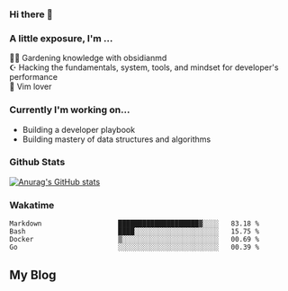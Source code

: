 ### Hi there 👋
### A little exposure, I'm ...

👩‍🌾 Gardening knowledge with obsidianmd <br/>
☪ Hacking the fundamentals, system, tools, and mindset for developer's performance <br/>
🎠 Vim lover <br/>

<!--
**bitethecode/bitethecode** is a ✨ _special_ ✨ repository because its `README.md` (this file) appears on your GitHub profile.

Here are some ideas to get you started:

- 🔭 I’m currently working on ...
- 🌱 I’m currently learning ...
- 👯 I’m looking to collaborate on ...
- 🤔 I’m looking for help with ...
- 💬 Ask me about ...
- 📫 How to reach me: ...
- 😄 Pronouns: ...
- ⚡ Fun fact: ...
-->

### Currently I'm working on... 
- Building a developer playbook
- Building mastery of data structures and algorithms

### Github Stats
[![Anurag's GitHub stats](https://github-readme-stats.vercel.app/api?username=bitethecode&count_private=true&showing_icons=true)](https://github.com/anuraghazra/github-readme-stats)

### Wakatime
<!--START_SECTION:waka-->

```text
Markdown                   ████████████████████▓░░░░   83.18 %
Bash                       ████░░░░░░░░░░░░░░░░░░░░░   15.75 %
Docker                     ▒░░░░░░░░░░░░░░░░░░░░░░░░   00.69 %
Go                         ░░░░░░░░░░░░░░░░░░░░░░░░░   00.39 %
```

<!--END_SECTION:waka-->

## My Blog
<!--START_SECTION:feed-->
<!--END_SECTION:feed-->
